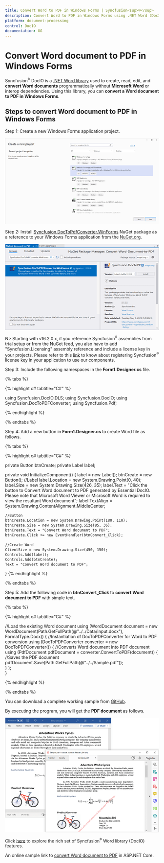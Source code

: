 ```yaml
---
title: Convert Word to PDF in Windows Forms | Syncfusion<sup>®</sup> 
description: Convert Word to PDF in Windows Forms using .NET Word (DocIO) library without Microsoft Word or interop dependencies.
platform: document-processing
control: DocIO
documentation: UG
---
```


# Convert Word document to PDF in Windows Forms

Syncfusion<sup>®</sup> DocIO is a [.NET Word library](https://www.syncfusion.com/document-processing/word-framework/net/word-library) used to create, read, edit, and **convert Word documents** programmatically without **Microsoft Word** or interop dependencies. Using this library, you can **convert a Word document to PDF in Windows Forms**.

## Steps to convert Word document to PDF in Windows Forms

Step 1: Create a new Windows Forms application project.

![Create Windows Forms application in Visual Studio](Windows-Forms_images/Create-Project-WordtoPDF.png)

Step 2: Install [Syncfusion.DocToPdfConverter.WinForms](https://www.nuget.org/packages/Syncfusion.DocToPDFConverter.WinForms) NuGet package as a reference to your Windows Forms application from the [NuGet.org](https://www.nuget.org/).

![Install Syncfusion.DocToPdfConverter.WinForms NuGet package](Windows-Forms_images/Nuget-Package-WordtoPDF.png)

N> Starting with v16.2.0.x, if you reference Syncfusion<sup>®</sup> assemblies from trial setup or from the NuGet feed, you also have to add "Syncfusion.Licensing" assembly reference and include a license key in your projects. Please refer to this [link](https://help.syncfusion.com/common/essential-studio/licensing/overview) to know about registering Syncfusion<sup>®</sup> license key in your application to use our components.

Step 3: Include the following namespaces in the **Form1.Designer.cs** file.

{% tabs %}

{% highlight c# tabtitle="C#" %}

using Syncfusion.DocIO.DLS;
using Syncfusion.DocIO;
using Syncfusion.DocToPDFConverter;
using Syncfusion.Pdf;

{% endhighlight %}

{% endtabs %}

Step 4: Add a new button in **Form1.Designer.cs** to create Word file as follows.

{% tabs %}

{% highlight c# tabtitle="C#" %}

private Button btnCreate;
private Label label;

private void InitializeComponent()
{
    label = new Label();
    btnCreate = new Button();
    //Label
    label.Location = new System.Drawing.Point(0, 40);
    label.Size = new System.Drawing.Size(426, 35);
    label.Text = "Click the button to Convert Word document to PDF generated by Essential DocIO. Please note that Microsoft Word Viewer or Microsoft Word is required to view the resultant Word document";
    label.TextAlign = System.Drawing.ContentAlignment.MiddleCenter;

    //Button
    btnCreate.Location = new System.Drawing.Point(180, 110);
    btnCreate.Size = new System.Drawing.Size(85, 36);
    btnCreate.Text = "Convert Word document to PDF";
    btnCreate.Click += new EventHandler(btnConvert_Click);

    //Create Word
    ClientSize = new System.Drawing.Size(450, 150);
    Controls.Add(label);
    Controls.Add(btnCreate);
    Text = "Convert Word document to PDF";
}
{% endhighlight %}

{% endtabs %}

Step 5: Add the following code in **btnConvert_Click** to **convert Word document to PDF** with simple text.

{% tabs %}

{% highlight c# tabtitle="C#" %}

//Load the existing Word document 
using (WordDocument document = new WordDocument(Path.GetFullPath(@"../../Data/Input.docx"), FormatType.Docx))
{
    //Instantiation of DocToPDFConverter for Word to PDF conversion
    using (DocToPDFConverter converter = new DocToPDFConverter())
    {
        //Converts Word document into PDF document
        using (PdfDocument pdfDocument = converter.ConvertToPDF(document))
        {
            //Saves the PDF document
            pdfDocument.Save(Path.GetFullPath(@"../../Sample.pdf"));                       
        }
    };               
}

{% endhighlight %}

{% endtabs %}

You can download a complete working sample from [GitHub](https://github.com/SyncfusionExamples/DocIO-Examples/tree/main/Word-to-PDF-Conversion/Convert-Word-document-to-PDF/WindowForms).

By executing the program, you will get the **PDF document** as follows.

![Word to PDF in Windows Forms](WordToPDF_images/OutputImage.png)

Click [here](https://www.syncfusion.com/document-processing/word-framework/net) to explore the rich set of Syncfusion<sup>®</sup> Word library (DocIO) features.

An online sample link to [convert Word document to PDF](https://ej2.syncfusion.com/aspnetcore/Word/WordToPDF#/material3) in ASP.NET Core. 
